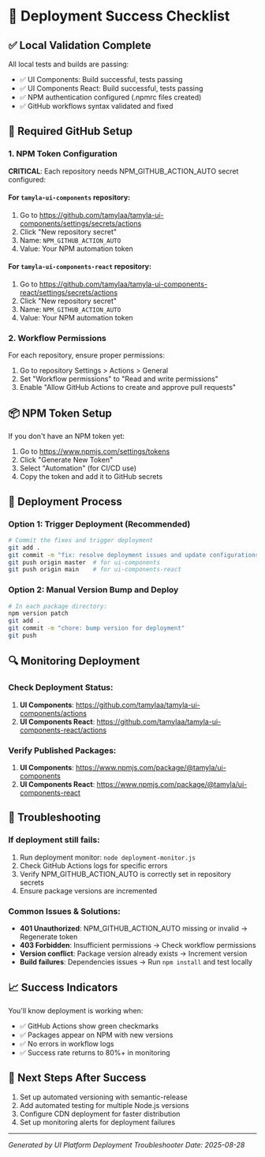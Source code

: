 # 🚀 Deployment Success Checklist

## ✅ Local Validation Complete
All local tests and builds are passing:
- ✅ UI Components: Build successful, tests passing
- ✅ UI Components React: Build successful, tests passing  
- ✅ NPM authentication configured (.npmrc files created)
- ✅ GitHub workflows syntax validated and fixed

## 🔧 Required GitHub Setup

### 1. NPM Token Configuration
**CRITICAL**: Each repository needs NPM_GITHUB_ACTION_AUTO secret configured:

#### For `tamyla-ui-components` repository:
1. Go to https://github.com/tamylaa/tamyla-ui-components/settings/secrets/actions
2. Click "New repository secret"
3. Name: `NPM_GITHUB_ACTION_AUTO`
4. Value: Your NPM automation token

#### For `tamyla-ui-components-react` repository:  
1. Go to https://github.com/tamylaa/tamyla-ui-components-react/settings/secrets/actions
2. Click "New repository secret"
3. Name: `NPM_GITHUB_ACTION_AUTO` 
4. Value: Your NPM automation token

### 2. Workflow Permissions
For each repository, ensure proper permissions:
1. Go to repository Settings > Actions > General
2. Set "Workflow permissions" to "Read and write permissions"
3. Enable "Allow GitHub Actions to create and approve pull requests"

## 📦 NPM Token Setup
If you don't have an NPM token yet:
1. Go to https://www.npmjs.com/settings/tokens
2. Click "Generate New Token"
3. Select "Automation" (for CI/CD use)
4. Copy the token and add it to GitHub secrets

## 🔄 Deployment Process

### Option 1: Trigger Deployment (Recommended)
```bash
# Commit the fixes and trigger deployment
git add .
git commit -m "fix: resolve deployment issues and update configurations"
git push origin master  # for ui-components
git push origin main    # for ui-components-react
```

### Option 2: Manual Version Bump and Deploy
```bash
# In each package directory:
npm version patch
git add .
git commit -m "chore: bump version for deployment"
git push
```

## 🔍 Monitoring Deployment

### Check Deployment Status:
1. **UI Components**: https://github.com/tamylaa/tamyla-ui-components/actions
2. **UI Components React**: https://github.com/tamylaa/tamyla-ui-components-react/actions

### Verify Published Packages:
1. **UI Components**: https://www.npmjs.com/package/@tamyla/ui-components
2. **UI Components React**: https://www.npmjs.com/package/@tamyla/ui-components-react

## 🚨 Troubleshooting

### If deployment still fails:
1. Run deployment monitor: `node deployment-monitor.js`
2. Check GitHub Actions logs for specific errors
3. Verify NPM_GITHUB_ACTION_AUTO is correctly set in repository secrets
4. Ensure package versions are incremented

### Common Issues & Solutions:
- **401 Unauthorized**: NPM_GITHUB_ACTION_AUTO missing or invalid → Regenerate token
- **403 Forbidden**: Insufficient permissions → Check workflow permissions  
- **Version conflict**: Package version already exists → Increment version
- **Build failures**: Dependencies issues → Run `npm install` and test locally

## 📈 Success Indicators
You'll know deployment is working when:
- ✅ GitHub Actions show green checkmarks
- ✅ Packages appear on NPM with new versions
- ✅ No errors in workflow logs
- ✅ Success rate returns to 80%+ in monitoring

## 🎯 Next Steps After Success
1. Set up automated versioning with semantic-release
2. Add automated testing for multiple Node.js versions
3. Configure CDN deployment for faster distribution
4. Set up monitoring alerts for deployment failures

---
*Generated by UI Platform Deployment Troubleshooter*
*Date: 2025-08-28*
